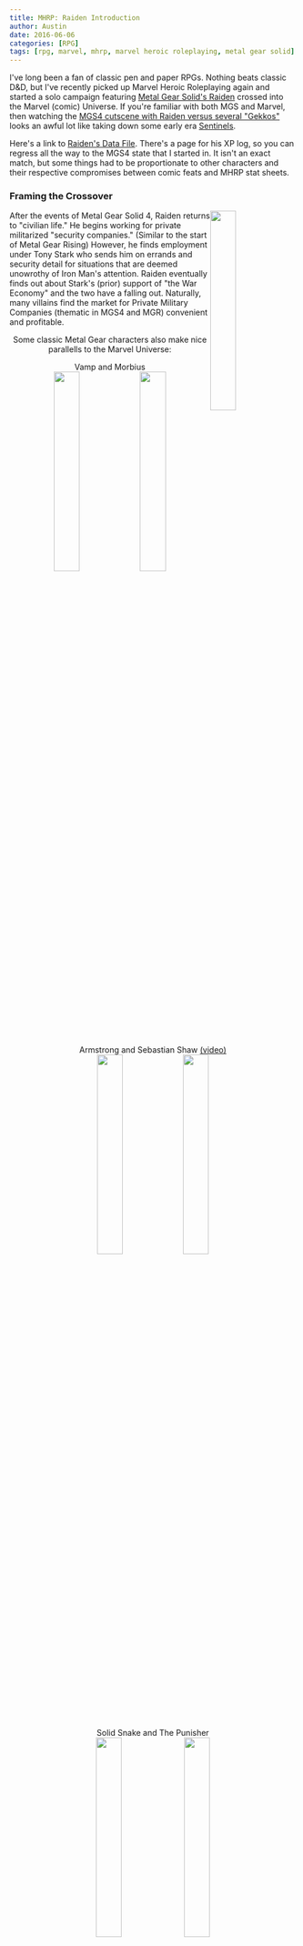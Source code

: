 ```yaml
---
title: MHRP: Raiden Introduction
author: Austin
date: 2016-06-06
categories: [RPG]
tags: [rpg, marvel, mhrp, marvel heroic roleplaying, metal gear solid]
---
```


I've long been a fan of classic pen and paper RPGs.  Nothing beats classic D&D, but I've recently picked up Marvel Heroic Roleplaying again and
started a solo campaign featuring [Metal Gear Solid's Raiden](http://metalgear.wikia.com/wiki/Raiden) crossed into the Marvel (comic) Universe.
 If you're familiar with both MGS and Marvel, then watching the [MGS4 cutscene with Raiden versus several
"Gekkos"](https://www.google.com/url?sa=t&rct=j&q=&esrc=s&source=video&cd=2&cad=rja&uact=8&sqi=2&ved=0ahUKEwjBxLjq4pjNAhXE6iYKHXzxDeEQtwIIIjAB&url=https%3A%2F%2Fwww.youtube.com%2Fwatch%3Fv%3DG2PN7iN8Bec&usg=AFQjCNEHHWNBv0m7X5KGpVdIgoku7viGfw&sig2=CzlOeLk9L0WC-IRvC8QfsA&bvm=bv.124088155,d.eWE)
looks an awful lot like taking down some early era [Sentinels](http://comicvine.gamespot.com/sentinels/4060-4296/).

Here's a link to [Raiden's Data File](https://docs.google.com/spreadsheets/d/1p-WQgYI7Ct9d_1YGmA7DXQ6TMRv-c2dUVo1vQdtRU7M/edit?usp=sharing).
 There's a page for his XP log, so you can regress all the way to the MGS4 state that I started in.  It isn't an exact match, but some things
had to be proportionate to other characters and their respective compromises between comic feats and MHRP stat sheets.

### Framing the Crossover

<a href="https://rs200.pbsrc.com/albums/aa241/Doomed-Youth/Raiden/raiden-mgs4.jpg~c200"><img src="https://rs200.pbsrc.com/albums/aa241/Doomed-Youth/Raiden/raiden-mgs4.jpg~c200" style="height: auto; width: 30%; float: right"></a>

After the events of Metal Gear Solid 4, Raiden returns to "civilian life."  He begins working for private militarized "security companies."
(Similar to the start of Metal Gear Rising)  However, he finds employment under Tony Stark who sends him on errands and security detail for
situations that are deemed unowrothy of Iron Man's attention.  Raiden eventually finds out about Stark's (prior) support of "the War Economy"
and the two have a falling out.  Naturally, many villains find the market for Private Military Companies (thematic in MGS4 and MGR) convenient
and profitable.

<p style="text-align: center"> Some classic Metal Gear characters also make
nice parallells to the Marvel Universe:</p>

<p style="text-align: center">Vamp and Morbius<br/>
<img src="http://vignette2.wikia.nocookie.net/metalgear/images/2/23/Vampju0.png/revision/latest?cb=20080729115304&path-prefix=de"
style="height: auto; width: 30%"/><img src="https://upload.wikimedia.org/wikipedia/en/thumb/c/cb/Ultimatemrobius.jpg/170px-Ultimatemrobius.jpg" style="height: auto; width: 30%">
</p>

<p style="text-align: center">Armstrong and Sebastian Shaw
<a href="https://www.google.com/url?sa=t&rct=j&q=&esrc=s&source=video&cd=1&cad=rja&uact=8&ved=0ahUKEwil8Za055jNAhXI8CYKHaSDCwYQtwIIHDAA&url=https%3A%2F%2Fwww.youtube.com%2Fwatch%3Fv%3DTTxAlkD-xDI&usg=AFQjCNHh-J8bw438wrqejZD8aEI13UG2hA&sig2=abreMROa2Xz4xVsLSjIGMA&bvm=bv.124088155,d.eWE">(video)</a><br/>
<img src="http://vignette4.wikia.nocookie.net/central/images/9/95/SebastianShaw.jpg/revision/latest/scale-to-width-down/400?cb=20150730185008"
style="height: auto; width: 30%"><img
src="http://static.giantbomb.com/uploads/square_small/1/10798/2442534-armstrong008.jpg" style="height: auto; width: 30%">
</p>

<p style="text-align: center">Solid Snake and The Punisher<br/>
<img src="http://vignette2.wikia.nocookie.net/nintendo/images/5/5e/SnakeB.jpg/revision/latest?cb=20080902230231&path-prefix=en" style="height:
auto; width: 30%">
<img src="http://vignette1.wikia.nocookie.net/marveldatabase/images/3/3e/Frank_Castle_(Earth-12131)_001.png/revision/latest?cb=20130518190001"
style="height: auto; width: 30%">
</p>

<p style="text-align: cetner">And Norman Osborn is a dead ringer for a pawn of The Patriots (ala Liquid Snake / Revolver Ocelot / Liquid Ocelot)</p>
